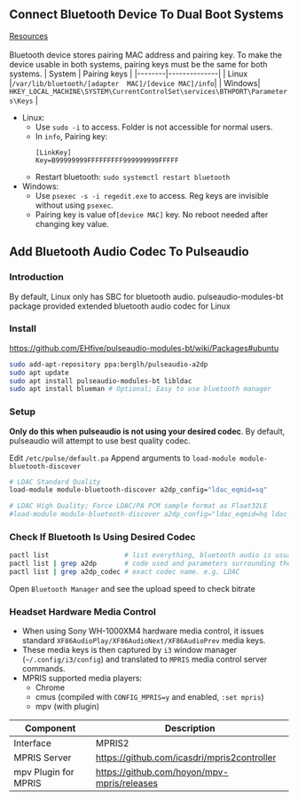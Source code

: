## Connect Bluetooth Device To Dual Boot Systems
[Resources](https://unix.stackexchange.com/questions/255509/bluetooth-pairing-on-dual-boot-of-windows-linux-mint-ubuntu-stop-having-to-p)
<br/>
<br/>
Bluetooth device stores pairing MAC address and pairing key. To make the device usable in both systems, pairing keys must be the same for both systems.
| System | Pairing keys |
|--------|--------------|
| Linux  |`/var/lib/bluetooth/[adapter  MAC]/[device MAC]/info`|
| Windows| `HKEY_LOCAL_MACHINE\SYSTEM\CurrentControlSet\services\BTHPORT\Parameters\Keys` |
- Linux: 
    - Use `sudo -i` to access. Folder is not accessible for normal users.
    - In `info`, Pairing key:
        ```
        [LinkKey]
       Key=B99999999FFFFFFFFF999999999FFFFF
       ```
    - Restart bluetooth: `sudo systemctl restart bluetooth`
- Windows: 
    - Use `psexec -s -i regedit.exe` to access. Reg keys are invisible without using `psexec`.
    - Pairing key is value of`[device MAC]` key. No reboot needed after changing key value.


## Add Bluetooth Audio Codec To Pulseaudio

### Introduction
By default, Linux only has SBC for bluetooth audio. pulseaudio-modules-bt package provided extended bluetooth audio codec for Linux

### Install
https://github.com/EHfive/pulseaudio-modules-bt/wiki/Packages#ubuntu
```bash
sudo add-apt-repository ppa:berglh/pulseaudio-a2dp
sudo apt update
sudo apt install pulseaudio-modules-bt libldac
sudo apt install blueman # Optional; Easy to use bluetooth manager
```

### Setup
 **Only do this when pulseaudio is not using your desired codec**. By default, pulseaudio will attempt to use best quality codec.

Edit `/etc/pulse/default.pa`
Append arguments to `load-module module-bluetooth-discover`
```bash
# LDAC Standard Quality
load-module module-bluetooth-discover a2dp_config="ldac_eqmid=sq"

# LDAC High Quality; Force LDAC/PA PCM sample format as Float32LE
#load-module module-bluetooth-discover a2dp_config="ldac_eqmid=hq ldac_fmt=f32"
```

### Check If Bluetooth Is Using Desired Codec
```bash
pactl list                   # list everything, bluetooth audio is usually listed as the last card
pactl list | grep a2dp       # code used and parameters surrounding the codec
pactl list | grep a2dp_codec # exact codec name. e.g. LDAC
```
Open `Bluetooth Manager` and see the upload speed to check bitrate

### Headset Hardware Media Control
- When using Sony WH-1000XM4 hardware media control, it issues standard `XF86AudioPlay/XF86AudioNext/XF86AudioPrev` media keys.
- These media keys is then captured by `i3` window manager (`~/.config/i3/config`) and translated to `MPRIS` media control server commands.
- MPRIS supported media players:
  - Chrome
  - cmus (compiled with `CONFIG_MPRIS=y` and enabled, `:set mpris`)
  - mpv (with plugin)


 | Component            | Description |
 |----------------------|-------------|
 | Interface            | MPRIS2      |
 | MPRIS Server         | https://github.com/icasdri/mpris2controller |
 | mpv Plugin for MPRIS | https://github.com/hoyon/mpv-mpris/releases |
